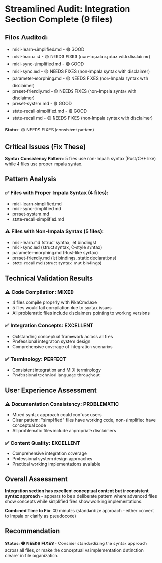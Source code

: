 # Streamlined Audit: Integration Section Complete (9 files)

## Files Audited:
- midi-learn-simplified.md - 🟢 GOOD
- midi-learn.md - 🟡 NEEDS FIXES (non-Impala syntax with disclaimer)
- midi-sync-simplified.md - 🟢 GOOD 
- midi-sync.md - 🟡 NEEDS FIXES (non-Impala syntax with disclaimer)
- parameter-morphing.md - 🟡 NEEDS FIXES (non-Impala syntax with disclaimer)
- preset-friendly.md - 🟡 NEEDS FIXES (non-Impala syntax with disclaimer)
- preset-system.md - 🟢 GOOD
- state-recall-simplified.md - 🟢 GOOD
- state-recall.md - 🟡 NEEDS FIXES (non-Impala syntax with disclaimer)

**Status**: 🟡 NEEDS FIXES (consistent pattern)

## Critical Issues (Fix These)
**Syntax Consistency Pattern**: 5 files use non-Impala syntax (Rust/C++ like) while 4 files use proper Impala syntax.

## Pattern Analysis

### ✅ **Files with Proper Impala Syntax** (4 files):
- midi-learn-simplified.md
- midi-sync-simplified.md  
- preset-system.md
- state-recall-simplified.md

### ⚠️ **Files with Non-Impala Syntax** (5 files):
- midi-learn.md (struct syntax, let bindings)
- midi-sync.md (struct syntax, C-style syntax)
- parameter-morphing.md (Rust-like syntax)
- preset-friendly.md (let bindings, static declarations)
- state-recall.md (struct syntax, mut bindings)

## Technical Validation Results

### ⚠️ **Code Compilation**: MIXED
- 4 files compile properly with PikaCmd.exe
- 5 files would fail compilation due to syntax issues
- All problematic files include disclaimers pointing to working versions

### ✅ **Integration Concepts**: EXCELLENT
- Outstanding conceptual framework across all files
- Professional integration system design
- Comprehensive coverage of integration scenarios

### ✅ **Terminology**: PERFECT
- Consistent integration and MIDI terminology
- Professional technical language throughout

## User Experience Assessment

### ⚠️ **Documentation Consistency**: PROBLEMATIC
- Mixed syntax approach could confuse users
- Clear pattern: "simplified" files have working code, non-simplified have conceptual code
- All problematic files include appropriate disclaimers

### ✅ **Content Quality**: EXCELLENT
- Comprehensive integration coverage
- Professional system design approaches
- Practical working implementations available

## Overall Assessment

**Integration section has excellent conceptual content but inconsistent syntax approach** - appears to be a deliberate pattern where advanced files show concepts while simplified files show working implementations.

**Combined Time to Fix**: 30 minutes (standardize approach - either convert to Impala or clarify as pseudocode)

## Recommendation

**Status: 🟡 NEEDS FIXES** - Consider standardizing the syntax approach across all files, or make the conceptual vs implementation distinction clearer in file organization.